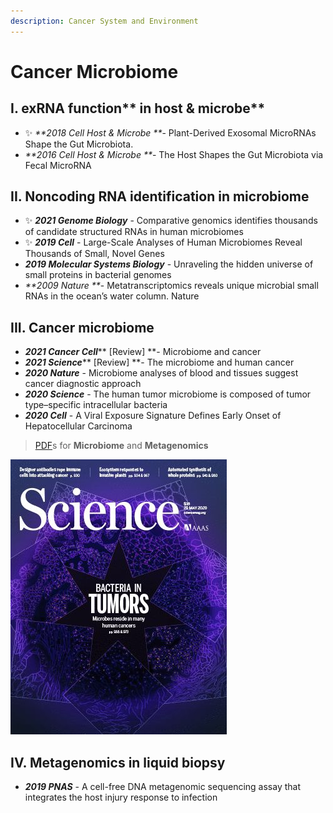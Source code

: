 ```yaml
---
description: Cancer System and Environment
---
```


# Cancer Microbiome

## I. exRNA function** in host & microbe**

* ✨ _**2018 Cell Host & Microbe **_- Plant-Derived Exosomal MicroRNAs Shape the Gut Microbiota. 
* _**2016 Cell Host & Microbe **_- The Host Shapes the Gut Microbiota via Fecal MicroRNA

## II. Noncoding RNA identification in microbiome

* ✨ _**2021 Genome Biology**_ - Comparative genomics identifies thousands of candidate structured RNAs in human microbiomes
* ✨ _**2019 Cell**_ - Large-Scale Analyses of Human Microbiomes Reveal Thousands of Small, Novel Genes
* _**2019 Molecular Systems Biology**_ - Unraveling the hidden universe of small proteins in bacterial genomes
* _**2009 Nature **_- Metatranscriptomics reveals unique microbial small RNAs in the ocean’s water column. Nature

## **III. Cancer microbiome**

* _**2021 Cancer Cell**_** \[Review] **- Microbiome and cancer
* _**2021 Science**_** \[Review] **- The microbiome and human cancer
* _**2020 Nature**_ - Microbiome analyses of blood and tissues suggest cancer diagnostic approach 
* _**2020 Science**_ - The human tumor microbiome is composed of tumor type–specific intracellular bacteria
* _**2020 Cell**_ - A Viral Exposure Signature Defines Early Onset of Hepatocellular Carcinoma

> [PDF](https://cloud.tsinghua.edu.cn/d/f72ee6992a1e4ec78044/?p=%2FCancer%20Microbiome\&mode=list)s for **Microbiome** and **Metagenomics**

![2020 Science - Bacteria in Tumors](../../../.gitbook/assets/2020-science-the-human-tumor-microbiome-is-composed-of-tumor-type-specific-intracellular-bacteria-cover.jpg)



## **IV. Metagenomics in liquid biopsy**

* _**2019 PNAS**_ -  A cell-free DNA metagenomic sequencing assay that integrates the host injury response to infection
